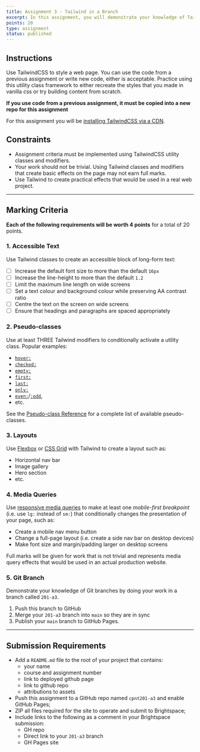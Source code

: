 ```yaml
---
title: Assignment 3 - Tailwind in a Branch
excerpt: In this assignment, you will demonstrate your knowledge of TailwindCSS.
points: 20
type: assignment
status: published
---
```


## Instructions

Use TailwindCSS to style a web page. You can use the code from a previous assignment or write new code, either is acceptable. Practice using this utility class framework to either recreate the styles that you made in vanilla css or try building content from scratch.

**If you use code from a previous assignment, it must be copied into a new repo for this assignment**

For this assignment you will be [installing TailwindCSS via a CDN](https://tailwindcss.com/docs/installation/play-cdn).

## Constraints
- Assignment criteria must be implemented using TailwindCSS utility classes and modifiers.
- Your work should not be trivial. Using Tailwind classes and modifiers that create basic effects on the page may not earn full marks.
- Use Tailwind to create practical effects that would be used in a real web project. 

---

## Marking Criteria
**Each of the following requirements will be worth 4 points** for a total of 20 points.

### 1. Accessible Text
Use Tailwind classes to create an accessible block of long-form text:
- [ ] Increase the default font size to more than the default `16px`
- [ ] Increase the line-height to more than the default `1.2`
- [ ] Limit the maximum line length on wide screens
- [ ] Set a text colour and background colour while preserving AA contrast ratio
- [ ] Centre the text on the screen on wide screens
- [ ] Ensure that headings and paragraphs are spaced appropriately

### 2. Pseudo-classes
Use at least THREE Tailwind modifiers to conditionally activate a utility class. Popular examples:
- [`hover:`](https://tailwindcss.com/docs/hover-focus-and-other-states#hover)
- [`checked:`](https://tailwindcss.com/docs/hover-focus-and-other-states#checked)
- [`empty:`](https://tailwindcss.com/docs/hover-focus-and-other-states#empty)
- [`first:`](https://tailwindcss.com/docs/hover-focus-and-other-states#first)
- [`last:`](https://tailwindcss.com/docs/hover-focus-and-other-states#last)
- [`only:`](https://tailwindcss.com/docs/hover-focus-and-other-states#only)
- [`even:`](https://tailwindcss.com/docs/hover-focus-and-other-states#even)/[`:odd`](https://tailwindcss.com/docs/hover-focus-and-other-states#odd),
- etc.

See the [Pseudo-class Reference](https://tailwindcss.com/docs/hover-focus-and-other-states#pseudo-class-reference) for a complete list of available pseudo-classes.

### 3. Layouts
Use [Flexbox](https://tailwindcss.com/docs/flex) or [CSS Grid](https://tailwindcss.com/docs/grid-template-columns) with Tailwind to create a layout such as:
- Horizontal nav bar
- Image gallery
- Hero section
- etc.

### 4. Media Queries
Use [responsive media queries](https://tailwindcss.com/docs/responsive-design) to make at least one _mobile-first breakpoint_ (i.e. use `lg:` instead of `sm:`) that conditionally changes the presentation of your page, such as:
- Create a mobile nav menu button
- Change a full-page layout (i.e. create a side nav bar on desktop devices)
- Make font size and margin/padding larger on desktop screens

Full marks will be given for work that is not trivial and represents media query effects that would be used in an actual production website.

### 5. Git Branch
Demonstrate your knowledge of Git branches by doing your work in a branch called `201-a3`.
1. Push this branch to GitHub
2. Merge your `201-a3` branch into `main` so they are in sync
3. Publish your `main` branch to GitHub Pages.

---
## Submission Requirements
- Add a `README.md` file to the root of your project that contains:
    - your name
    - course and assignment number
    - link to deployed github page
    - link to github repo
    - attributions to assets
- Push this assignment to a GitHub repo named `cpnt201-a3` and enable GitHub Pages;
- ZIP all files required for the site to operate and submit to Brightspace;
- Include links to the following as a comment in your Brightspace submission:
  - GH repo
  - Direct link to your `201-a3` branch
  - GH Pages site
